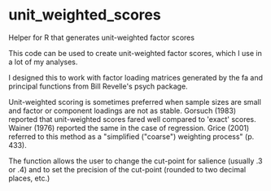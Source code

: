 # unit_weighted_scores
Helper for R that generates unit-weighted factor scores

This code can be used to create unit-weighted factor scores, which I use in a lot of my analyses. 

I designed this to work with factor loading matrices generated by the fa and principal functions from Bill Revelle's psych package.

Unit-weighted scoring is sometimes preferred when sample sizes are small and factor or component loadings are not as stable. Gorsuch (1983) reported that unit-weighted scores fared well compared to 'exact' scores.
Wainer (1976) reported the same in the case of regression. Grice (2001) referred to this method as a "simplified ("coarse") weighting process" (p. 433).

The function allows the user to change the cut-point for salience (usually .3 or .4) and to set the precision of the cut-point (rounded to two decimal places, etc.)
